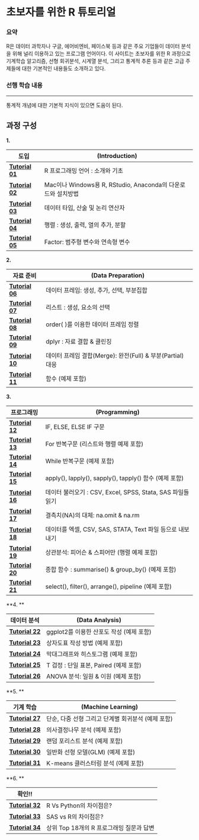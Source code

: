 # 초보자를 위한 R 튜토리얼


### 요약

R은 데이터 과학자나 구글, 에어비엔비, 페이스북 등과 같은 주요 기업들이 데이터 분석을 위해 널리 이용하고 있는 프로그램 언어이다. 이 사이트는 초보자를 위한 R 과정으로 기계학습 알고리즘, 선형 회귀분석, 시계열 분석, 그리고 통계적 추론 등과 같은 고급 주제들에 대한 기본적인 내용들도 소개하고 있다.

### 선행 학습 내용

------

통계적 개념에 대한 기본적 지식이 있으면 도움이 된다.

## 과정 구성

**1.**

| 도입                                                         | (Introduction)                                               |
| ------------------------------------------------------------ | ------------------------------------------------------------ |
| [ **Tutorial 01**](./r-programming-introduction-basics_kr.html) | R 프로그래밍 언어 : 소개와 기초                              |
| [ **Tutorial 02**](./download-install-r-rstudio_kr.html)     | Mac이나 Windows용 R, RStudio, Anaconda의 다운로드와 설치방법 |
| [ **Tutorial 03**](./r-data-types-operator_kr.html)          | 데이터 타입, 산술 및 논리 연산자                             |
| [ **Tutorial 04**](./r-matrix-tutorial_kr.html)              | 행렬 : 생성, 출력, 열의 추가, 분할                           |
| [ **Tutorial 05**](./r-factor-categorical-continuous_kr.html) | Factor: 범주형 변수와 연속형 변수                            |

**2.**

| 자료 준비                                             | (Data Preparation)                                         |
| ----------------------------------------------------- | ---------------------------------------------------------- |
| [ **Tutorial 06**](./r-data-frames_kr.html)           | 데이터 프레임: 생성, 추가, 선택, 부분집합                  |
| [ **Tutorial 07**](./r-lists-create-select_kr.html)   | 리스트 : 생성, 요소의 선택                                 |
| [ **Tutorial 08**](./r-sort-data-frame_kr.html)       | order( )를 이용한 데이터 프레임 정렬                       |
| [ **Tutorial 09**](./r-dplyr-tutorial_kr.html)        | dplyr : 자료 결합 & 클린징                                 |
| [ **Tutorial 10**](./r-merge-data-frames_kr.html)     | 데이터 프레임 결합(Merge): 완전(Full) & 부분(Partial) 대응 |
| [ **Tutorial 11**](./r-functions-programming_kr.html) | 함수 (예제 포함)                                           |

**3.**

| 프로그래밍                                                   | (Programming)                                              |
| ------------------------------------------------------------ | ---------------------------------------------------------- |
| [ **Tutorial 12**](./r-if-else-elif-statement_kr.html)       | IF, ELSE, ELSE IF 구문                                     |
| [ **Tutorial 13**](./r-for-loop_kr.html)                     | For 반복구문 (리스트와 행렬 예제 포함)                     |
| [ **Tutorial 14**](./r-while-loop_kr.html)                   | While 반복구문 (예제 포함)                                 |
| [ **Tutorial 15**](./r-apply-sapply-tapply_kr.html)          | apply(), lapply(), sapply(), tapply() 함수 (예제 포함)     |
| [ **Tutorial 16**](./r-import-data_kr.html)                  | 데이터 불러오기 : CSV, Excel, SPSS, Stata, SAS 파일들 읽기 |
| [ **Tutorial 17**](./r-replace-missing-values_kr.html)       | 결측치(NA)의 대체: na.omit & na.rm                         |
| [ **Tutorial 18**](./r-exporting-data_kr.html)               | 데이터를 엑셀, CSV, SAS, STATA, Text 파일 등으로  내보내기 |
| [ **Tutorial 19**](./r-pearson-spearman-correlation_kr.html) | 상관분석: 피어슨 & 스피어만 (행렬 예제 포함)               |
| [ **Tutorial 20**](./r-aggregate-function_kr.html)           | 종합 함수 :  summarise() & group_by() (예제 포함)          |
| [ **Tutorial 21**](./r-select-filter-arrange_kr.html)        | select(), filter(), arrange(), pipeline (예제 포함)        |

**4. **

| 데이터 분석                                          | (Data Analysis)                          |
| ---------------------------------------------------- | ---------------------------------------- |
| [ **Tutorial 22**](./r-scatter-plot-ggplot2_kr.html) | ggplot2를 이용한 산포도 작성 (예제 포함) |
| [ **Tutorial 23**](./r-boxplot-tutorial_kr.html)     | 상자도표 작성 방법 (예제 포함)           |
| [ **Tutorial 24**](./r-bar-chart-histogram_kr.html)  | 막대그래프와 히스토그램 (예제 포함)      |
| [ **Tutorial 25**](./r-t-test-one-sample_kr.html)    | T 검정 : 단일 표본, Paired (예제 포함)   |
| [ **Tutorial 26**](./r-anova-tutorial_kr.html)       | ANOVA 분석: 일원 & 이원 (예제 포함)      |

**5. **

| 기계 학습                                                    | (Machine Learning)                                 |
| ------------------------------------------------------------ | -------------------------------------------------- |
| [ **Tutorial 27**](./r-simple-multiple-linear-regression_kr.html) | 단순, 다중 선형 그리고 단계별 회귀분석 (예제 포함) |
| [ **Tutorial 28**](https://www.guru99.com/r-decision-trees.html) | 의사결정나무 분석 (예제 포함)                      |
| [ **Tutorial 29**](https://www.guru99.com/r-random-forest-tutorial.html) | 랜덤 포리스트 분석 (예제 포함)                     |
| [ **Tutorial 30**](https://www.guru99.com/r-generalized-linear-model.html) | 일반화 선형 모델(GLM) (예제 포함)                  |
| [ **Tutorial 31**](https://www.guru99.com/r-k-means-clustering.html) | K-means 클러스터링 분석 (예제 포함)                |

**6. **

| 확인!!                                                       |                                          |
| ------------------------------------------------------------ | ---------------------------------------- |
| [ **Tutorial 32**](https://www.guru99.com/r-vs-python.html)  | R Vs Python의 차이점은?                  |
| [ **Tutorial 33**](https://www.guru99.com/sas-versus-r.html) | SAS vs R의 차이점은?                     |
| [ **Tutorial 34**](https://www.guru99.com/r-interview-questions.html) | 상위 Top 18개의 R 프로그래밍 질문과 답변 |